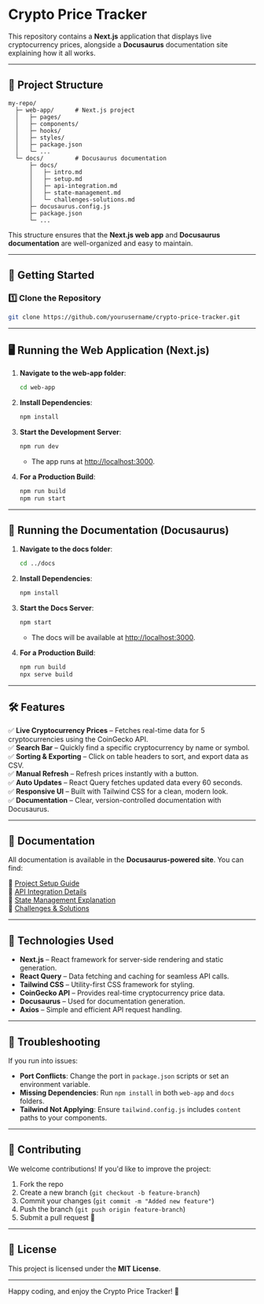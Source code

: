 # Crypto Price Tracker

This repository contains a **Next.js** application that displays live cryptocurrency prices, alongside a **Docusaurus** documentation site explaining how it all works.

---

## 📂 Project Structure

```
my-repo/
  ├─ web-app/      # Next.js project
  │   ├─ pages/
  │   ├─ components/
  │   ├─ hooks/
  │   ├─ styles/
  │   ├─ package.json
  │   └─ ...
  └─ docs/         # Docusaurus documentation
      ├─ docs/
      │   ├─ intro.md
      │   ├─ setup.md
      │   ├─ api-integration.md
      │   ├─ state-management.md
      │   └─ challenges-solutions.md
      ├─ docusaurus.config.js
      ├─ package.json
      └─ ...
```

This structure ensures that the **Next.js web app** and **Docusaurus documentation** are well-organized and easy to maintain.

---

## 🚀 Getting Started

### **1️⃣ Clone the Repository**
```bash
git clone https://github.com/yourusername/crypto-price-tracker.git
```

---

## 🖥️ Running the Web Application (Next.js)

1. **Navigate to the web-app folder**:
   ```bash
   cd web-app
   ```
2. **Install Dependencies**:
   ```bash
   npm install
   ```
3. **Start the Development Server**:
   ```bash
   npm run dev
   ```
   - The app runs at [http://localhost:3000](http://localhost:3000).

4. **For a Production Build**:
   ```bash
   npm run build
   npm run start
   ```

---

## 📖 Running the Documentation (Docusaurus)

1. **Navigate to the docs folder**:
   ```bash
   cd ../docs
   ```
2. **Install Dependencies**:
   ```bash
   npm install
   ```
3. **Start the Docs Server**:
   ```bash
   npm start
   ```
   - The docs will be available at [http://localhost:3000](http://localhost:3000).

4. **For a Production Build**:
   ```bash
   npm run build
   npx serve build
   ```

---

## 🛠️ Features

✅ **Live Cryptocurrency Prices** – Fetches real-time data for 5 cryptocurrencies using the CoinGecko API.  
✅ **Search Bar** – Quickly find a specific cryptocurrency by name or symbol.  
✅ **Sorting & Exporting** – Click on table headers to sort, and export data as CSV.  
✅ **Manual Refresh** – Refresh prices instantly with a button.  
✅ **Auto Updates** – React Query fetches updated data every 60 seconds.  
✅ **Responsive UI** – Built with Tailwind CSS for a clean, modern look.  
✅ **Documentation** – Clear, version-controlled documentation with Docusaurus.  

---

## 📝 Documentation

All documentation is available in the **Docusaurus-powered site**. You can find:

📌 [Project Setup Guide](./docs/docs/setup.md)  
📌 [API Integration Details](./docs/docs/api-integration.md)  
📌 [State Management Explanation](./docs/docs/state-management.md)  
📌 [Challenges & Solutions](./docs/docs/challenges-solutions.md)  

---

## 🌟 Technologies Used

- **Next.js** – React framework for server-side rendering and static generation.
- **React Query** – Data fetching and caching for seamless API calls.
- **Tailwind CSS** – Utility-first CSS framework for styling.
- **CoinGecko API** – Provides real-time cryptocurrency price data.
- **Docusaurus** – Used for documentation generation.
- **Axios** – Simple and efficient API request handling.

---

## 🔧 Troubleshooting

If you run into issues:

- **Port Conflicts**: Change the port in `package.json` scripts or set an environment variable.
- **Missing Dependencies**: Run `npm install` in both `web-app` and `docs` folders.
- **Tailwind Not Applying**: Ensure `tailwind.config.js` includes `content` paths to your components.

---

## 🤝 Contributing

We welcome contributions! If you'd like to improve the project:

1. Fork the repo
2. Create a new branch (`git checkout -b feature-branch`)
3. Commit your changes (`git commit -m "Added new feature"`)
4. Push the branch (`git push origin feature-branch`)
5. Submit a pull request 🚀

---

## 📜 License

This project is licensed under the **MIT License**.

---

Happy coding, and enjoy the Crypto Price Tracker! 🚀
